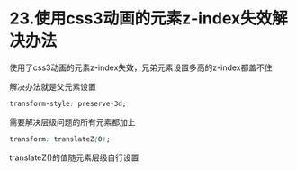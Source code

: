 # 23.使用css3动画的元素z-index失效解决办法

使用了css3动画的元素z-index失效，兄弟元素设置多高的z-index都盖不住

解决办法就是父元素设置 

```css
transform-style: preserve-3d;
```

需要解决层级问题的所有元素都加上

```css
transform: translateZ(0);
```

translateZ()的值随元素层级自行设置